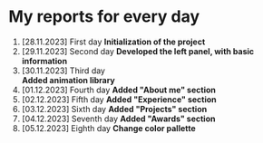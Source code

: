 # My reports for every day

1. [28.11.2023] First day 
 **Initialization of the project**
2. [29.11.2023] Second day 
**Developed the left panel, with basic information**
3. [30.11.2023] Third day  
**Added animation library**
4. [01.12.2023] Fourth day 
**Added "About me" section**
5. [02.12.2023] Fifth day
**Added "Experience" section**
6. [03.12.2023] Sixth day
**Added "Projects" section**
7. [04.12.2023] Seventh day
**Added "Awards" section**
8. [05.12.2023] Eighth day
**Change color pallette**